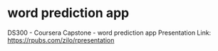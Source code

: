 # word prediction app 


DS300 - Coursera Capstone - word prediction app
Presentation Link: https://rpubs.com/zilo/rpresentation
